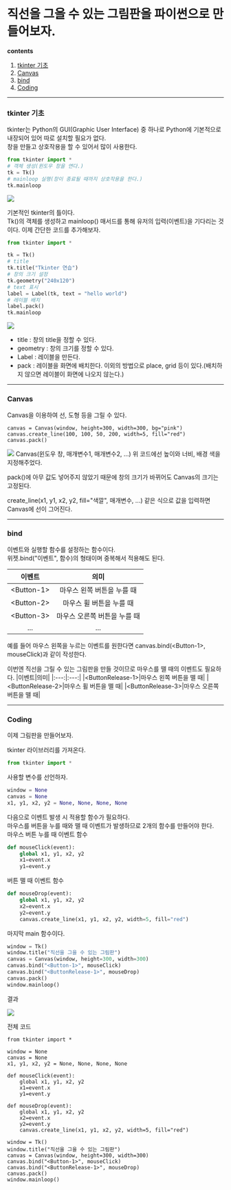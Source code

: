 직선을 그을 수 있는 그림판을 파이썬으로 만들어보자.
=======
**contents**  
1. [tkinter 기초](#tkinter-기초)
2. [Canvas](#Canvas)
3. [bind](#Bind)
4. [Coding](#Coding)
***
### tkinter 기초 
tkinter는 Python의 GUI(Graphic User Interface) 중 하나로 Python에 기본적으로 내장되어 있어 따로 설치할 필요가 없다.  
창을 만들고 상호작용을 할 수 있어서 많이 사용한다.

```Python
from tkinter import *
# 객체 생성(윈도우 창을 연다.)
tk = Tk()
# mainloop 실행(창이 종료될 때까지 상호작용을 한다.)
tk.mainloop
```

<img src="/assets/images/Python_Tkinter01.PNG">  

기본적인 tkinter의 틀이다.  
Tk()의 객체를 생성하고 mainloop() 매서드를 통해 유저의 입력(이벤트)을 기다리는 것이다. 
이제 간단한 코드를 추가해보자.


```Python
from tkinter import *

tk = Tk()
# title 
tk.title("Tkinter 연습")
# 창의 크기 설정
tk.geometry("240x120")
# text 표시
label = Label(tk, text = "hello world")
# 레이블 배치
label.pack()
tk.mainloop
```  
<img src="/assets/images/Python_Tkinter02.PNG">   

- title : 창의 title을 정할 수 있다.
- geometry : 창의 크기를 정할 수 있다.
- Label : 레이블을 만든다.
- pack : 레이블을 화면에 배치한다. 이외의 방법으로 place, grid 등이 있다.(배치하지 않으면 레이블이 화면에 나오지 않는다.)

***
### Canvas  
Canvas을 이용하여 선, 도형 등을 그릴 수 있다.
```
canvas = Canvas(window, height=300, width=300, bg="pink")  
canvas.create_line(100, 100, 50, 200, width=5, fill="red")
canvas.pack()  
```  
<img src="/assets/images/Python_Tkinter03.PNG">   
Canvas(윈도우 창, 매개변수1, 매개변수2, ...)  
위 코드에선 높이와 너비, 배경 색을 지정해주었다.  

pack()에 아무 값도 넣어주지 않았기 때문에 창의 크기가 바뀌어도 Canvas의 크기는 고정된다.

create_line(x1, y1, x2, y2, fill="색깔", 매개변수, ...) 같은 식으로 값을 입력하면 Canvas에 선이 그어진다.

***
### bind  
이벤트와 실행할 함수를 설정하는 함수이다.  
위젯.bind("이벤트", 함수)의 형태이며 중복해서 적용해도 된다.  

|이벤트|의미|
|:---:|:---:|
|\<Button-1\>|마우스 왼쪽 버튼을 누를 때|
|\<Button-2\>|마우스 휠 버튼을 누를 때|
|\<Button-3\>|마우스 오른쪽 버튼을 누를 때|
|...|...|  

예를 들어 마우스 왼쪽을 누르는 이벤트를 원한다면 canvas.bind(\<Button-1\>, mouseClick)과 같이 작성한다.

이번엔 직선을 그릴 수 있는 그림판을 만들 것이므로 마우스를 뗄 때의 이벤트도 필요하다.
|이벤트|의미|
|:---:|:---:|
|\<ButtonRelease-1\>|마우스 왼쪽 버튼을 뗄 때|
|\<ButtonRelease-2\>|마우스 휠 버튼을 뗄 때|
|\<ButtonRelease-3\>|마우스 오른쪽 버튼을 뗄 때|  

***
### Coding
이제 그림판을 만들어보자.  

tkinter 라이브러리를 가져온다.
```Python
from tkinter import *
```

사용할 변수를 선언하자.
```Python
window = None
canvas = None
x1, y1, x2, y2 = None, None, None, None
```

다음으로 이벤트 발생 시 적용할 함수가 필요하다.  
마우스를 버튼을 누를 때와 뗄 때 이벤트가 발생하므로 2개의 함수를 만들어야 한다.  
마우스 버튼 누를 때 이벤트 함수
```Python
def mouseClick(event):
    global x1, y1, x2, y2
    x1=event.x
    y1=event.y
```

 버튼 뗄 때 이벤트 함수
```Python
def mouseDrop(event):
    global x1, y1, x2, y2
    x2=event.x
    y2=event.y
    canvas.create_line(x1, y1, x2, y2, width=5, fill="red")
```

마지막 main 함수이다.  

```Python
window = Tk()
window.title("직선을 그을 수 있는 그림판")
canvas = Canvas(window, height=300, width=300)
canvas.bind("<Button-1>", mouseClick)
canvas.bind("<ButtonRelease-1>", mouseDrop)
canvas.pack()
window.mainloop()
```

결과   

<img src="/assets/images/Python_Tkinter04.PNG">  

전체 코드
```Pyhton  
from tkinter import *

window = None
canvas = None
x1, y1, x2, y2 = None, None, None, None

def mouseClick(event):
    global x1, y1, x2, y2
    x1=event.x
    y1=event.y

def mouseDrop(event):
    global x1, y1, x2, y2
    x2=event.x
    y2=event.y
    canvas.create_line(x1, y1, x2, y2, width=5, fill="red")

window = Tk()
window.title("직선을 그을 수 있는 그림판")
canvas = Canvas(window, height=300, width=300)
canvas.bind("<Button-1>", mouseClick)
canvas.bind("<ButtonRelease-1>", mouseDrop)
canvas.pack()
window.mainloop()
```  
